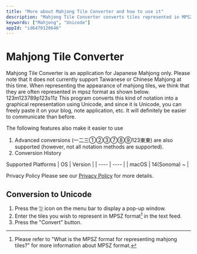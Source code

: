 ```yaml
---
title: "More about Mahjong Tile Converter and how to use it"
description: "Mahjong Tile Converter converts tiles represented in MPSZ format into a graphical representation using Unicode."
keywords: ["Mahjong", "Unicode"]
appId: "id6470128646"
---
```


# Mahjong Tile Converter
Mahjong Tile Converter is an application for Japanese Mahjong only. Please note that it does not currently support Taiwanese or Chinese Mahjong at this time. When representing the appearance of mahjong tiles, we think that they are often represented in mpsz format as shown below. 123m123789p123s11z This program converts this kind of notation into a graphical representation using Unicode, and since it is Unicode, you can freely paste it on your blog, note application, etc. It will definitely be easier to communicate than before.

The following features also make it easier to use
1. Advanced conversions (一二三①②③⑦⑧⑨123東東) are also supported (however, not all notation methods are supported).
2. Conversion History

Supported Platforms
| OS | Version |
| ---- | ---- |
| macOS | 14(Sonoma) ~ |

Privacy Policy
Please see our [Privacy Policy](/en/privacy) for more details.

## Conversion to Unicode
1. Press the 🀟 icon on the menu bar to display a pop-up window.
2. Enter the tiles you wish to represent in MPSZ format[^1] in the text feed.
3. Press the "Convert" button.

[^1]: Please refer to "What is the MPSZ format for representing mahjong tiles?" for more information about MPSZ format.